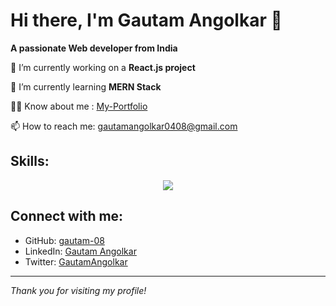 # Hi there, I'm Gautam Angolkar 👋

**A passionate Web developer from India**

🔭 I’m currently working on a **React.js project**

🌱 I’m currently learning **MERN Stack**

👨‍💻 Know about me : [My-Portfolio](https://gautam-angolkar.netlify.app/)

📫 How to reach me: gautamangolkar0408@gmail.com

## Skills:
<p align="center">
  <a href="https://skillicons.dev">
    <img src="https://skillicons.dev/icons?i=c,python,html,css,js,bootstrap,react,git,github,vim" />
  </a>
</p>

## Connect with me:
- GitHub: [gautam-08](https://github.com/gautam-08)
- LinkedIn: [Gautam Angolkar](https://www.linkedin.com/in/abhi91130)
- Twitter: [GautamAngolkar](https://x.com/i/flow/login?redirect_after_login=%2FGautamAngolkar)

---

*Thank you for visiting my profile!*

<!---
gautam-08/gautam-08 is a ✨ special ✨ repository because its `README.md` (this file) appears on your GitHub profile.
You can click the Preview link to take a look at your changes.
--->
